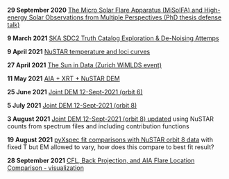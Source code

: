 
**29 September 2020**
[The Micro Solar Flare Apparatus (MiSolFA) and High-energy Solar Observations from Multiple Perspectives (PhD thesis defense talk)](https://elastufka.github.io/presentations/The%20Micro%20Solar%20Flare%20Apparatus%20(MiSolFA)%20and%20High-energy%20Solar%20Observations%20From%20Multiple%20Perspectives.html#/)

**9 March 2021**
[SKA SDC2 Truth Catalog Exploration & De-Noising Attemps](https://elastufka.github.io/presentations/SKA%20Data%20Challenge%202.slides.html#/)

**9 April 2021**
[NuSTAR temperature and loci curves](https://elastufka.github.io/presentations/NuSTAR%20temperature%20response%20and%20loci%20curves.slides.html#/)

**27 April 2021**
[The Sun in Data (Zurich WiMLDS event)](https://elastufka.github.io/presentations/The%20Sun%20in%20Data.slides.html#/)

**11 May 2021**
[AIA + XRT + NuSTAR DEM](https://elastufka.github.io/presentations/AIA+XRT+NuSTAR%20DEM.slides.html#/)

**25 June 2021**
[Joint DEM 12-Sept-2021 (orbit 6)](https://elastufka.github.io/presentations/Joint%20DEM%20(orbit%206).slides.html#/)

**5 July 2021**
[Joint DEM 12-Sept-2021 (orbit 8)](https://elastufka.github.io/presentations/Joint%20DEM%20(orbit%208).slides.html#/)

**3 August 2021**
[Joint DEM 12-Sept-2021 (orbit 8) updated](https://elastufka.github.io/presentations/Joint%20DEM%20(orbit%208).slides_updated.html#/)
using NuSTAR counts from spectrum files and including contribution functions

**19 August 2021**
[pyXspec fit comparisons with NuSTAR orbit 8 data](https://elastufka.github.io/presentations/NuSTAR_specfits_compare.slides.html#/)
with fixed T but EM allowed to vary, how does this compare to best fit result?

**28 September 2021**
[CFL, Back Projection, and AIA Flare Location Comparison - visualization](https://elastufka.github.io/presentations/CFL,%20Back%20Projection,%20and%20AIA%20Flare%20Location%20Comparison%20-%20visualization.slides.html#/)

